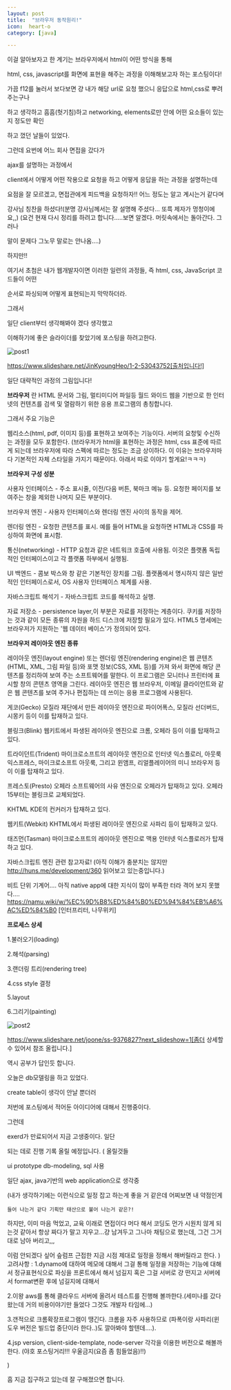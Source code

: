 ```yaml
---
layout: post
title:  "브라우저 동작원리!"
icon:  heart-o
category: [java]

---
```


이걸 알아보자고 한 계기는 브라우저에서 html이 어떤 방식을 통해

html, css, javascript를 화면에 표현을 해주는 과정을 이해해보고자 하는 포스팅이다!

가끔 f12를 눌러서 보다보면 걍 내가 해당 url로 요청 했으니 응답으로 html,css로 뿌려주는구나

하고 생각하고 흠흠(헛기침)하고 networking, elements로만 안에 어떤 요소들이 있는지 정도만 확인

하고 껐던 날들이 있었다.

그런데 요번에 어느 회사 면접을 갔다가

ajax를 설명하는 과정에서

client에서 어떻게 어떤 작용으로 요청을 하고 어떻게 응답을 하는 과정을 설명하는데

요점을 잘 모르겠고, 면접관에게 피드백을 요청하자!! 어느 정도는 알고 계시는거 같다며

강사님 칭찬을 하셨다!(분명 강사님께서는 잘 설명해 주셨다... 또륵 제자가 멍청이에요,,)
(요건 현재 다시 정리를 하려고 합니다.....보면 알겠다. 머릿속에서는 돌아간다. 그러나

  말이 문제다 그노무 말로는 안나옴....)

하지만!!

여기서 초첨은 내가 웹개발자이면 이러한 일련의 과정들, 즉 html, css, JavaScript 코드들이 어떤

순서로 파싱되며 어떻게 표현되는지 막막하더라.

그래서

일단 client부터 생각해봐야 겠다 생각했고

이해하기에 좋은 슬라이더를 찾았기에 포스팅을 하려고한다.


![post1]({{site.baseurl}}/images/browser-render.jpg)

https://www.slideshare.net/JinKyoungHeo/1-2-53043752[출처입니다!]

일단 대략적인 과정의 그림입니다!


**브라우저** 란
HTML 문서와 그림, 멀티미디어 파일등 월드 와이드 웹을 기반으로 한 인터넷의 컨텐츠를 검색 및 열람하기 위한 응용 프로그램의 총칭합니다.


그래서 주요 기능은

웹리소스(html, pdf, 이미지 등)를 표현하고 보여주는 기능이다.
서버의 요청및 수신하는 과정을 모두 포함한다.
(브라우저가 html을 표현하는 과정은 html, css 표준에 따르게 되는데 브라우저에 따라 스펙에 따르는 정도는 조금 상이하다.
이 이유는 브라우저마다 기본적인 자체 스타일을 가지기 때문이다. 아래서 따로 이야기 할게요!ㅋㅋㅋ)


**브라우저 구성 성분**

사용자 인터페이스 - 주소 표시줄, 이전/다음 버튼, 북마크 메뉴 등. 요청한 페이지를 보여주는 창을 제외한 나머지 모든 부분이다.

브라우저 엔진 - 사용자 인터페이스와 렌더링 엔진 사이의 동작을 제어.

렌더링 엔진 - 요청한 콘텐츠를 표시. 예를 들어 HTML을 요청하면 HTML과 CSS를 파싱하여 화면에 표시함.

통신(networking) - HTTP 요청과 같은 네트워크 호출에 사용됨. 이것은 플랫폼 독립적인 인터페이스이고 각 플랫폼 하부에서 실행됨.

UI 백엔드 - 콤보 박스와 창 같은 기본적인 장치를 그림. 플랫폼에서 명시하지 않은 일반적인 인터페이스로서, OS 사용자 인터페이스 체계를 사용.

자바스크립트 해석기 - 자바스크립트 코드를 해석하고 실행.

자료 저장소 - persistence layer,이 부분은 자료를 저장하는 계층이다. 쿠키를 저장하는 것과 같이 모든 종류의 자원을 하드 디스크에 저장할 필요가 있다. HTML5 명세에는 브라우저가 지원하는 '웹 데이터 베이스'가 정의되어 있다.


**브라우저 레이아웃 엔진 종류**



레이아웃 엔진(layout engine) 또는 렌더링 엔진(rendering engine)은 웹 콘텐츠(HTML, XML, 그림 파일 등)와 포맷 정보(CSS, XML 등)를 가져 와서 화면에 해당 콘텐츠를 정리하여 보여 주는 소프트웨어를 말한다. 이 프로그램은 모니터나 프린터에 표시할 창의 콘텐츠 영역을 그린다. 레이아웃 엔진은 웹 브라우저, 이메일 클라이언트와 같은 웹 콘텐츠를 보여 주거나 편집하는 데 쓰이는 응용 프로그램에 사용된다.

게코(Gecko)	모질라 재단에서 만든 레이아웃 엔진으로 파이어폭스, 모질라 선더버드, 시몽키 등이 이를 탑재하고 있다.

블링크(Blink)	웹키트에서 파생된 레이아웃 엔진으로 크롬, 오페라 등이 이를 탑재하고 있다.

트라이던트(Trident)	마이크로소프트의 레이아웃 엔진으로 인터넷 익스플로러, 아웃룩 익스프레스, 마이크로소프트 아웃룩, 그리고 윈앰프, 리얼플레이어의 미니 브라우저 등이 이를 탑재하고 있다.

프레스토(Presto)	오페라 소프트웨어의 사유 엔진으로 오페라가 탑재하고 있다. 오페라 15부터는 블링크로 교체되었다.

KHTML	KDE의 컨커러가 탑재하고 있다.

웹키트(Webkit)	KHTML에서 파생된 레이아웃 엔진으로 사파리 등이 탑재하고 있다.

태즈먼(Tasman)	마이크로소프트의 레이아웃 엔진으로 맥용 인터넷 익스플로러가 탑재하고 있다.


자바스크립트 엔진 관련 참고자료! (아직 이해가 충분치는 않지만 http://huns.me/development/360 읽어보고 있는중입니다.)

비트 단위 기계어.... 아직 native app에 대한 지식이 많이 부족한 터라 격어 보지 못했다....
https://namu.wiki/w/%EC%9D%B8%ED%84%B0%ED%94%84%EB%A6%AC%ED%84%B0
[인터프리터, 나무위키]




**프로세스 상세**

1.불러오기(loading)

2.해석(parsing)

3.랜더링 트리(rendering tree)

4.css style 결정

5.layout

6.그리기(painting)

![post2]({{site.baseurl}}/images/browser_processing.jpg)


https://www.slideshare.net/joone/ss-9376827?next_slideshow=1[좀더 상세할 수 있어서 참조 올립니다.]


역시 공부가 답인듯 합니다.

오늘은 db모델링을 하고 있었다.

create table이 생각이 안날 뿐더러

저번에 포스팅에서 적어둔 아이디어에 대해서 진행중이다.

그런데

exerd가 만료되어서 지금 고생중이다. 일단

되는 데로 진행 기록 올릴 예정입니다. (
  올릴것들

  ui prototype
  db-modeling, sql 사용

  일단 ajax, java기반의 web application으로 생각중

  (내가 생각하기에는 이런식으로 일정 잡고 하는게 좋을 거 같은데 어찌보면 내 약점인게

    들어 나는거 같다 기획만 태산으로 불어 나는거 같은?!
하지만, 이미 마음 먹었고, 교육 이래로 면접이다 머다 해서 코딩도 먼가 시원치 않게 되는것 같아서
항상 짜다가 말고 지우고...걍 남겨두고 그나마 채팅으로 했는데, 그건 그거 대로 남아 버리고,,,

이럼 안되겠다 싶어 슾럼프 근접한 지금 시점 제대로 일정을 정해서 해버릴라고 한다.
  )
  고려사항
  :
  1.dynamo에 대하여 메모에 대해서 그걸 통해 일정을 저장하는 기능에 대해서
  정규표현식으로 파싱을 프론트에서 해서 넘길지 혹은 그걸 서버로 걍 떤지고 서버에서 format변환 후에
  넘길지에 대해서

  2.이왕 aws를 통해 클라우드 서버에 올려서 테스트를 진행해 볼까한다.(세미나를 갔다왔는데 거의 비용이야기만
    들었다 그것도 개발자 타임에...)

  3.갠적으로 크롬확장프로그램이 땡긴다. 크롬을 자주 사용하므로
  (파폭이랑 사파리(윈도우 버전은 빌드업 중단이라 한다..)도 깔아봐야 할텐데....).  

  4.jsp version, client-side-template, node-server 각각을 이용한 버전으로 해볼까한다.
(야호 포스팅거리!!! 우울금지(요즘 좀 힘들었음)!!)

  )


흠 지금 집구하고 있는데 잘 구해졌으면 합니다.
